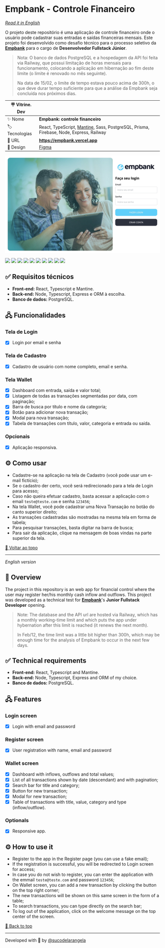 <div id='top'>

# Empbank - Controle Financeiro

</div>

_[Read it in English](#English)_

O projeto deste repositório é uma aplicação de controle financeiro onde o usuário pode cadastrar suas entradas e saídas financeiras mensais. Este projeto foi desenvolvido como desafio técnico para o processo seletivo da [**Empbank**](https://empbank.com.br/) para o cargo de **Desenvolvedor Fullstack Júnior**.

> Nota: O banco de dados PostgreSQL e a hospedagem da API foi feita via Railway, que possui limitação de horas mensais para funcionamento, colocando a aplicação em hibernação ao fim deste limite (o limite é renovado no mês seguinte).
>
> Na data de 15/02, o limite de tempo estava pouco acima de 300h, o que deve durar tempo suficiente para que a análise da Empbank seja concluída nos próximos dias.

<!-- prettier-ignore -->
| 🪧 Vitrine. Dev |     |
| -------------- | --- |
| ✨ Nome        | **Empbank: controle financeiro** |
| 🏷️ Tecnologias | React, TypeScript, [Mantine](https://mantine.dev/), Sass, PostgreSQL, Prisma, Firebase, Node, Express, Railway |
| 🚀 URL         | **https://empbank.vercel.app** |
| 🎨 Design      | [Figma](https://www.figma.com/file/I5ctuYJN7TMTEQx5oL1wt3/Prova-Empbank) |

![](https://raw.githubusercontent.com/sucodelarangela/empbank/main/web/public/og-image.jpg#vitrinedev)

<div>
  <img src="https://img.shields.io/badge/React-20232A?style=for-the-badge&logo=react&logoColor=61DAFB"/>
  <img src="https://img.shields.io/badge/typescript-3178C6?style=for-the-badge&logo=typescript&logoColor=white">
  <img src="https://img.shields.io/badge/mantine-1d87d5?style=for-the-badge">
  <img src="https://img.shields.io/badge/sass-f8f9fa?style=for-the-badge&logo=sass&logoColor=CC6699">
  <img src="https://img.shields.io/badge/firebase-051e34?style=for-the-badge&logo=firebase&logoColor=FFCA28">
  <img src="https://img.shields.io/badge/postgresql-212121?style=for-the-badge&logo=postgresql&logoColor=4169E1"/>
  <img src="https://img.shields.io/badge/prisma-f7fafc?style=for-the-badge&logo=prisma&logoColor=2D3748">
  <img src="https://img.shields.io/badge/node-233056?style=for-the-badge&logo=node.js&logoColor=339933">
  <img src="https://img.shields.io/badge/express-eeeeee?style=for-the-badge&logo=express&logoColor=000000">
  <img src="https://img.shields.io/badge/railway-0B0D0E?style=for-the-badge&logo=railway&logoColor=fff">
</div>

## ✅ Requisitos técnicos

- **Front-end:** React, Typescript e Mantine.
- **Back-end:** Node, Typescript, Express e ORM à escolha.
- **Banco de dados:** PostgreSQL.

## 🖧 Funcionalidades

### Tela de Login

- [x] Login por email e senha

### Tela de Cadastro

- [x] Cadastro de usuário com nome completo, email e senha.

### Tela Wallet

- [x] Dashboard com entrada, saída e valor total;
- [x] Listagem de todas as transações segmentadas por data, com paginação;
- [x] Barra de busca por título e nome da categoria;
- [x] Botão para adicionar nova transação;
- [x] Modal para nova transação;
- [x] Tabela de transações com título, valor, categoria e entrada ou saída.

### Opcionais

- [x] Aplicação responsiva.

## ⚙️ Como usar

- Cadastre-se na aplicação na tela de Cadastro (você pode usar um e-mail fictício);
- Se o cadastro der certo, você será redirecionado para a tela de Login para acesso;
- Caso não queira efetuar cadastro, basta acessar a aplicação com o email `teste@teste.com` e senha `123456`;
- Na tela Wallet, você pode cadastrar uma Nova Transação no botão do canto superior direito;
- As transações cadastradas são mostradas na mesma tela em forma de tabela;
- Para pesquisar transações, basta digitar na barra de busca;
- Para sair da aplicação, clique na mensagem de boas vindas na parte superior da tela.

<a href='#top'>🔼 Voltar ao topo</a>

---

<div id="English">

_English version_

</div>

## 🔎 Overview

The project in this repository is an web app for financial control where the user may register her/his monthly cash inflow and outflows. This project was developed as a technical test for [**Empbank**](https://empbank.com.br/)'s **Junior Fullstack Developer** opening.

> Note: The database and the API url are hosted via Railway, which has a monthly working-time limit and which puts the app under hybernation after this limit is reached (it renews the next month).
>
> In Feb/12, the time limit was a little bit higher than 300h, which may be enough time for the analysis of Empbank to occur in the next few days.

## ✅ Technical requirements

- **Front-end:** React, Typescript and Mantine.
- **Back-end:** Node, Typescript, Express and ORM of my choice.
- **Banco de dados:** PostgreSQL.

## 🖧 Features

### Login screen

- [x] Login with email and password

### Register screen

- [x] User registration with name, email and password

### Wallet screen

- [x] Dashboard with inflows, outflows and total values;
- [x] List of all transactions shown by date (descendant) and with pagination;
- [x] Search bar for title and category;
- [x] Button for new transaction;
- [x] Modal for new transaction;
- [x] Table of transactions with title, value, category and type (inflow/outflow).

### Optionals

- [x] Responsive app.

## ⚙️ How to use it

- Register to the app in the Register page (you can use a fake email);
- If the registration is successful, you will be redirected to Login screen for access;
- In case you do not wish to register, you can enter the application with the emmail `teste@teste.com` and password `123456`;
- On Wallet screen, you can add a new transaction by clicking the button on the top right corner;
- The new transactions will be shown on this same screen in the form of a table;
- To search transactions, you can type directly on the search bar;
- To log out of the application, click on the welcome message on the top center of the screen.

<a href='#top'>🔼 Back to top</a>

---

Developed with 🧡 by [@sucodelarangela](https://angelacaldas.vercel.app)

